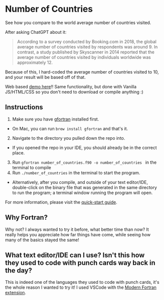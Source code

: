 # Number of Countries
See how you compare to the world average number of countries visited.

After asking ChatGPT about it:
> According to a survey conducted by Booking.com in 2018, the global average number of countries visited by respondents was around 9. In contrast, a study published by Skyscanner in 2014 reported that the average number of countries visited by individuals worldwide was approximately 12.

Because of this, I hard-coded the average number of countries visited to 10, and your result will be based off of that.

Web based [demo here](https://dekadekadeka.github.io/number_of_countries/)!!
Same functionality, but done with Vanilla JS/HTML/CSS so you don't need to download or compile anything :)

## Instructions
1. Make sure you have [gfortran](https://gcc.gnu.org/fortran/) installed first.
  - On Mac, you can run `brew install gfortran` and that's it.
2. Navigate to the directory you pulled down the repo into.
  - If you opened the repo in your IDE, you should already be in the correct place.
3. Run `gfortran number_of_countries.f90 -o number_of_countries ` in the terminal to compile
4. Run `./number_of_countries` in the terminal to start the program.
  - Alternatively, after you compile, and outside of your text editor/IDE, double-click on the binary file that was generated in the same directory to run the program; a terminal window running the program will open.

  For more information, please visit the [quick-start guide](https://fortran-lang.org/learn/quickstart/hello_world/).

## Why Fortran?
Why not? I always wanted to try it before, what better time than now? It really helps you appreciate how far things have come, while seeing how many of the basics stayed the same!

## What text editor/IDE can I use? Isn't this how they used to code with punch cards way back in the day?
This is indeed one of the languages they used to code with punch cards, it's the whole reason I wanted to try it! I used VSCode with the [Modern Fortran extension](https://marketplace.visualstudio.com/items?itemName=fortran-lang.linter-gfortran).
